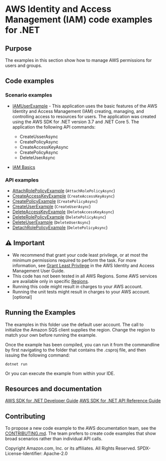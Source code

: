 # AWS Identity and Access Management (IAM) code examples for .NET

## Purpose

The examples in this section show how to manage AWS permissions for users and groups.

## Code examples

### Scenario examples

- [IAMUserExample](IAMUserExample/IAMUserExample/) - This application uses the
  basic features of the AWS Identity and Access Management (IAM) creating,
  managing, and controlling access to resources for users. The application was
  created using the AWS SDK for .NET version 3.7 and .NET Core 5. The application
  the following API commands:

  - CreateUsserAsync
  - CreatePolicyAsync
  - CreateAccessKeyAsync
  - CreatePolicyAsync
  - DeleteUserAsync

- [IAM Basics](IAM_Basics_Scenario/)

### API examples

- [AttachRolePolicyExample](AttachRolePolicyExample/AttachRolePolicyExample/) (`AttachRolePolicyAsync`)
- [CreateAccessKeyExample](CreateAccessKeyExample/CreateAccessKeyExample/) (`CreateAccessKeyAsync`)
- [CreatePolicyExample](CreatePolicyExample/CreatePolicyExample/) (`CreatePolicyAsync`)
- [CreateUserExample](CreateUserExample/CreateUserExample/) (`CreateUserAsync`)
- [DeleteAccessKeyExample](DeleteAccessKeyExample/DeleteAccessKeyExample/) (`DeleteAccessKeyAsync`)
- [DeleteRolePolicyExample](DeleteRolePolicyExample/DeleteRolePolicyExample/) (`DeletePolicyAsync`)
- [DeleteUserExample](DeleteUserExample/DeleteUserExample/) (`DeleteUserAsync`)
- [DetachRolePolicyExample](DetachRolePolicyExample/DetachRolePolicyExample/) (`DeletePolicyAsync`)


## ⚠️ Important

- We recommend that grant your code least privilege, or at most the minimum
  permissions required to perform the task. For more information, see
  [Grant Least Privilege](https://docs.aws.amazon.com/IAM/latest/UserGuide/best-practices.html#grant-least-privilege)
  in the AWS Identity and Access Management User Guide. 
- This code has not been tested in all AWS Regions. Some AWS services are
  available only in specific [Regions](https://aws.amazon.com/about-aws/global-infrastructure/regional-product-services/).
- Running this code might result in charges to your AWS account. 
- Running the unit tests might result in charges to your AWS account. [optional]

## Running the Examples

The examples in this folder use the default user account. The call to
initialize the Amazon SQS client supplies the region. Change the region to
match your own before running the example.

Once the example has been compiled, you can run it from the commandline by
first navigating to the folder that contains the .csproj file, and then
issuing the following command:

```
dotnet run
```

Or you can execute the example from within your IDE.

## Resources and documentation

[AWS SDK for .NET Developer Guide](https://docs.aws.amazon.com/sdk-for-net/v3/developer-guide/welcome.html)
[AWS SDK for .NET API Reference Guide](https://docs.aws.amazon.com/sdkfornet/v3/apidocs/index.html)

## Contributing

To propose a new code example to the AWS documentation team, see the
[CONTRIBUTING.md](https://github.com/awsdocs/aws-doc-sdk-examples/blob/main/CONTRIBUTING.md).
The team prefers to create code examples that show broad scenarios rather than
individual API calls. 

Copyright Amazon.com, Inc. or its affiliates. All Rights Reserved. SPDX-License-Identifier: Apache-2.0

